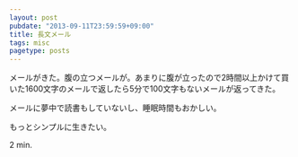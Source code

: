 ```yaml
---
layout: post
pubdate: "2013-09-11T23:59:59+09:00"
title: 長文メール
tags: misc
pagetype: posts
---
```

メールがきた。腹の立つメールが。あまりに腹が立ったので2時間以上かけて買いた1600文字のメールで返したら5分で100文字もないメールが返ってきた。

メールに夢中で読書もしていないし、睡眠時間もおかしい。

もっとシンプルに生きたい。

2 min.
